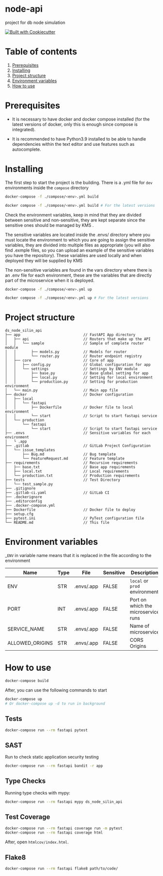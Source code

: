 # node-api

project for db node simulation

[![Built with Cookiecutter](https://img.shields.io/badge/build%20with-Silin%20DS%20Cookiecutter%20FastAPI-purple)](https://gitlab.com/silin-project/data-science/project-templates/ds-fastapi-microservice-template/)


# Table of contents
1. [Prerequisites](#prerequisites)
2. [Installing](#installing)
3. [Project structure](#structure)
4. [Environment variables](#environment)
5. [How to use](#howto)

# Prerequisites <a name="prerequisites"></a>

- It is necessary to have docker and docker compose installed (for the latest versions of docker, only this is enough since compose is integrated).

- It is recommended to have Python3.9 installed to be able to handle dependencies within the text editor and use features such as autocomplete.

# Installing <a name="installing"></a>
The first step to start the project is the building. There is a .yml file for `dev` environments inside the `compose` directory

```bash
docker-compose -f ./compose/<env>.yml build
```
```bash
docker compose -f ./compose/<env>.yml build # For the latest versions
```

Check the environment variables, keep in mind that they are divided between sensitive and non-sensitive, they are kept separate since the sensitive ones should be managed by KMS .

The sensitive variables are located inside the .envs/ directory where you must locate the environment to which you are going to assign the sensitive variables, they are divided into multiple files as appropriate (you will also find .exmple files, so you can upload an example of the sensitive variables you have the repository). These variables are used locally and when deployed they will be supplied by KMS

The non-sensitive variables are found in the vars directory where there is an .env file for each environment, these are the variables that are directly part of the microservice when it is deployed.

```bash
docker-compose -f ./compose/<env>.yml up
```
```bash
docker compose -f ./compose/<env>.yml up # For the latest versions
```

# Project structure <a name="structure"></a>
```
ds_node_silin_api
├── app                             // FastAPI App directory
│   ├── api                         // Routers that make up the API
│   │   └── sample                  // Sample of complete router module
│   │       ├── models.py           // Models for router
│   │       └── router.py           // Router endpoint registry
│   ├── core                        // Core of app
│   │   ├── config.py               // Global configuration for app
│   │   └── settings                // Settings by ENV module
│   │       ├── base.py             // Base global setting for app
│   │       ├── local.py            // Setting for local environment
│   │       └── production.py       // Setting for production environment
│   └── main.py                     // Main app file
├── docker                          // Docker configuration
│   ├── local
│   │   └── fastapi
│   │       ├── Dockerfile          // Docker file to local environment
│   │       └── start               // Script to start fastapi service
│   └── production
│       └── fastapi
│           └── start               // Script to start fastapi service
├── .envs                           // Sensitive variables for each environment
│   └ .app
├── .gitlab                         // GitLab Project Configuration
│   └── issue_templates
│       ├── Bug.md                  // Bug template
│       └── FeatureRequest.md       // Feature template
├── requirements                    // Recursive requirements
│   ├── base.txt                    // Base app requirements
│   ├── local.txt                   // Local requirements
│   └── production.txt              // Production requirements
├── tests                           // Test Directory
│   └── test_sample.py
├── .gitignore
├── .gitlab-ci.yaml                 // GitLab CI
├── .dockerignore
├── .editorconfig
├── .docker-compose.yml
├── Dockerfile                      // Docker file to deploy
├── setup.cfg
├── pytest.ini                      // PyTest configuration file
└── README.md                       // This file
```

# Environment variables <a name="environment"></a>
_`ENV` in variable name means that it is replaced in the file according to the environment

|Name|Type|File|Sensitive|Description|
|----|----|----|---------|-----------|
|ENV|STR|.envs/.app|FALSE|`local` or `prod` environment|
|PORT|INT|.envs/.app|FALSE|Port on which the microservice runs|
|SERVICE_NAME|STR|.envs/.app|FALSE|Name of microservice|
|ALLOWED_ORIGINS|STR|.envs/.app|FALSE|CORS Origins|

# How to use <a name="howto"></a>

```bash
docker-compose build
```
After, you can use the following commands to start
```bash
docker-compose up
# Or docker-compose up -d to run in background
```
## Tests
```bash
docker-compose run --rm fastapi pytest
```

## SAST
Run to check static application security testing
```bash
docker-compose run --rm fastapi bandit -r app
```

## Type Checks

Running type checks with mypy:

```bash
docker-compose run --rm fastapi mypy ds_node_silin_api
```

## Test Coverage
```bash
docker-compose run --rm fastapi coverage run -m pytest
docker-compose run --rm fastapi coverage html
```
After, open `htmlcov/index.html`.

## Flake8
```bash
docker-compose run --rm fastapi flake8 path/to/code/
```
